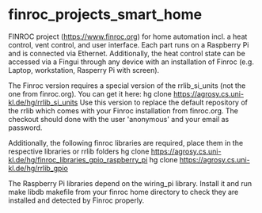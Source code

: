 # finroc_projects_smart_home
FINROC project (https://www.finroc.org) for home automation incl. a heat control, vent control, and user interface. Each part runs on a Raspberry Pi and is connected via Ethernet. Additionally, the heat control state can be accessed via a Fingui through any device with an installation of Finroc (e.g. Laptop, workstation, Rasperry Pi with screen).

The Finroc version requires a special version of the rrlib_si_units (not the one from finroc.org). You can get it here:
hg clone https://agrosy.cs.uni-kl.de/hg/rrlib_si_units
Use this version to replace the default repository of the rrlib which comes with your Finroc installation from finroc.org. The checkout should done with the user 'anonymous' and your email as password.

Additionally, the following finroc libraries are required, place them in the respective libraries or rrlib folders
hg clone https://agrosy.cs.uni-kl.de/hg/finroc_libraries_gpio_raspberry_pi
hg clone https://agrosy.cs.uni-kl.de/hg/rrlib_gpio

The Raspberry Pi libraries depend on the wiring_pi library. Install it and run 
make libdb makefile
from your finroc home directory to check they are installed and detected by Finroc properly.
